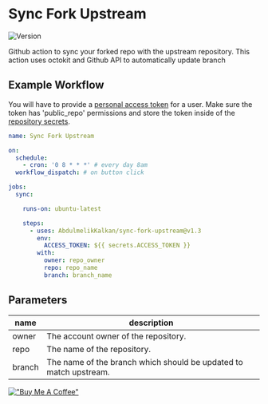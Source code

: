 # Sync Fork Upstream
![Version](https://img.shields.io/github/v/release/AbdulmelikKalkan/sync-fork-upstream)

Github action to sync your forked repo with the upstream repository.
This action uses octokit and Github API to automatically update branch

## Example Workflow

You will have to provide a [personal access token](https://docs.github.com/en/free-pro-team@latest/github/authenticating-to-github/creating-a-personal-access-token) for a user. Make sure the token has 'public_repo' permissions and store the token inside of the [repository secrets](https://docs.github.com/en/free-pro-team@latest/actions/reference/encrypted-secrets#creating-encrypted-secrets-for-a-repository).

```yml
name: Sync Fork Upstream

on:
  schedule:
    - cron: '0 8 * * *' # every day 8am
  workflow_dispatch: # on button click

jobs:
  sync:

    runs-on: ubuntu-latest

    steps:
      - uses: AbdulmelikKalkan/sync-fork-upstream@v1.3
        env:
          ACCESS_TOKEN: ${{ secrets.ACCESS_TOKEN }}
        with:
          owner: repo_owner
          repo: repo_name
          branch: branch_name
```

## Parameters

|   name        |   description                                 |
|---            |---                                            |
|   owner       |   The account owner of the repository.        |
|   repo        |   The name of the repository.                 |
|   branch      |   The name of the branch which should be updated to match upstream.                   |


[!["Buy Me A Coffee"](https://www.buymeacoffee.com/assets/img/custom_images/orange_img.png)](https://www.buymeacoffee.com/abdulmelik)

